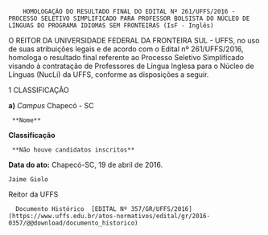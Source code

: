         HOMOLOGAÇÃO DO RESULTADO FINAL DO EDITAL Nº 261/UFFS/2016 - PROCESSO SELETIVO SIMPLIFICADO PARA PROFESSOR BOLSISTA DO NÚCLEO DE LÍNGUAS DO PROGRAMA IDIOMAS SEM FRONTEIRAS (IsF - Inglês)  

O REITOR DA UNIVERSIDADE FEDERAL DA FRONTEIRA SUL - UFFS, no uso de suas atribuições legais e de acordo com o Edital nº 261/UFFS/2016, homologa o resultado final referente ao Processo Seletivo Simplificado visando à contratação de Professores de Língua Inglesa para o Núcleo de Línguas (NucLi) da UFFS, conforme as disposições a seguir.

 1 CLASSIFICAÇÃO

 **a)** *Campus* Chapecó - SC

     **Nome**

   **Classificação**

     **Não houve candidatos inscritos**

      

   **Data do ato:** Chapecó-SC, 19 de abril de 2016.   
 

    Jaime Giolo   
 Reitor da UFFS 

      Documento Histórico  [EDITAL Nº 357/GR/UFFS/2016](https://www.uffs.edu.br/atos-normativos/edital/gr/2016-0357/@@download/documento_historico)     
      